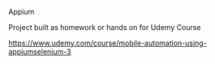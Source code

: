 Appium


Project built as homework or hands on for Udemy Course


https://www.udemy.com/course/mobile-automation-using-appiumselenium-3
